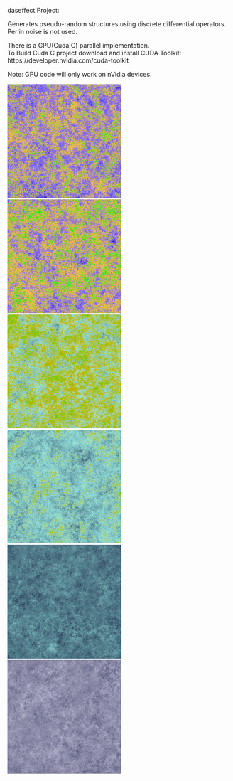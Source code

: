 daseffect Project:
<br>

<p>
  Generates pseudo-random structures using discrete differential operators.<br>
  Perlin noise is not used.
</p>

<p>
  There is a GPU(Cuda C) parallel implementation.<br>
  To Build Cuda C project download and install CUDA Toolkit:<br>
  https://developer.nvidia.com/cuda-toolkit<br>
</p>

<p>
  Note: GPU code will only work on nVidia devices.
</p>

<p>
  <img src="Pictures/Landscape1.png" width="256" height="256">
  <img src="Pictures/Landscape2.png" width="256" height="256">
  <img src="Pictures/Landscape3.png" width="256" height="256">
  <img src="Pictures/Landscape4.png" width="256" height="256">
  <img src="Pictures/Fog1.png" width="256" height="256">
  <img src="Pictures/Fog2.png" width="256" height="256">
</p>

<p>
<!img src="Pictures/Fog.gif" width="256" height="256">
</p>
